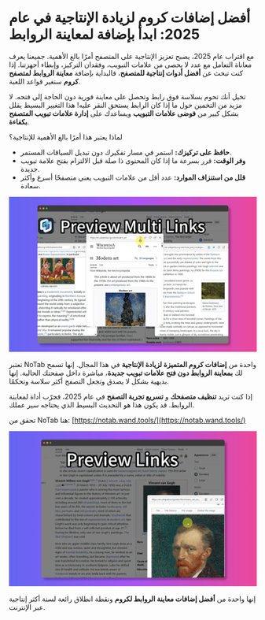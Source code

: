 # أفضل إضافات كروم لزيادة الإنتاجية في عام 2025: ابدأ بإضافة لمعاينة الروابط

مع اقتراب عام 2025، يصبح تعزيز الإنتاجية على المتصفح أمرًا بالغ الأهمية. جميعنا يعرف معاناة التعامل مع عدد لا يحصى من علامات التبويب، وفقدان التركيز، وإبطاء أجهزتنا. إذا كنت تبحث عن **أفضل أدوات إنتاجية للمتصفح**، فالبداية بإضافة **معاينة الروابط لمتصفح كروم** ستغير قواعد اللعبة.

تخيل أنك تحوم بسلاسة فوق رابط وتحصل على معاينة فورية دون الحاجة إلى فتحه. لا مزيد من التخمين حول ما إذا كان الرابط يستحق النقر عليه! هذا التغيير البسيط يقلل بشكل كبير من **فوضى علامات التبويب** ويساعدك على **إدارة علامات تبويب المتصفح بكفاءة**.

لماذا يعتبر هذا أمرًا بالغ الأهمية للإنتاجية؟
*   **حافظ على تركيزك:** استمر في مسار تفكيرك دون تبديل السياقات المستمر.
*   **وفر الوقت:** قرر بسرعة ما إذا كان المحتوى ذا صلة قبل الالتزام بفتح علامة تبويب جديدة.
*   **قلل من استنزاف الموارد:** عدد أقل من علامات التبويب يعني متصفحًا أسرع وأكثر سعادة.

![معاينة الروابط من NoTab قيد العمل](../images/notab1.png)

تعتبر NoTab واحدة من **إضافات كروم المتميزة لزيادة الإنتاجية** في هذا المجال. إنها تسمح لك **بمعاينة الروابط دون فتح علامات تبويب جديدة**، مباشرة داخل صفحتك الحالية. إنها بديهية بشكل لا يصدق وتجعل التصفح أكثر سلاسة وتحكمًا.

إذا كنت تريد **تنظيف متصفحك** و **تسريع تجربة التصفح** في عام 2025، فجرّب أداة لمعاينة الروابط. قد يكون هذا هو التحديث البسيط الذي يحتاجه سير عملك.

تحقق من NoTab هنا: [https://notab.wand.tools/](https://notab.wand.tools/)

![ميزة وضع القراءة في NoTab](../images/notab2.png)

إنها واحدة من **أفضل إضافات معاينة الروابط لكروم** ونقطة انطلاق رائعة لسنة أكثر إنتاجية عبر الإنترنت.
